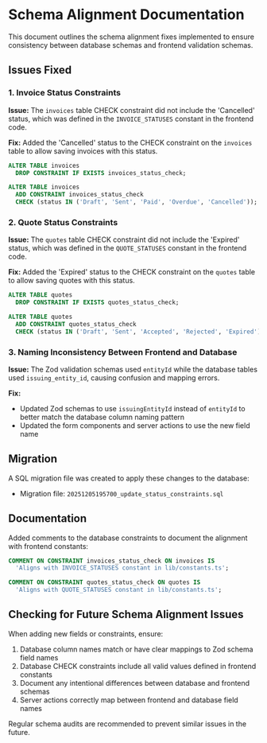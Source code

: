 # Schema Alignment Documentation

This document outlines the schema alignment fixes implemented to ensure consistency between database schemas and frontend validation schemas.

## Issues Fixed

### 1. Invoice Status Constraints

**Issue:** The `invoices` table CHECK constraint did not include the 'Cancelled' status, which was defined in the `INVOICE_STATUSES` constant in the frontend code.

**Fix:** Added the 'Cancelled' status to the CHECK constraint on the `invoices` table to allow saving invoices with this status.

```sql
ALTER TABLE invoices
  DROP CONSTRAINT IF EXISTS invoices_status_check;

ALTER TABLE invoices
  ADD CONSTRAINT invoices_status_check 
  CHECK (status IN ('Draft', 'Sent', 'Paid', 'Overdue', 'Cancelled'));
```

### 2. Quote Status Constraints

**Issue:** The `quotes` table CHECK constraint did not include the 'Expired' status, which was defined in the `QUOTE_STATUSES` constant in the frontend code.

**Fix:** Added the 'Expired' status to the CHECK constraint on the `quotes` table to allow saving quotes with this status.

```sql
ALTER TABLE quotes
  DROP CONSTRAINT IF EXISTS quotes_status_check;

ALTER TABLE quotes
  ADD CONSTRAINT quotes_status_check 
  CHECK (status IN ('Draft', 'Sent', 'Accepted', 'Rejected', 'Expired'));
```

### 3. Naming Inconsistency Between Frontend and Database

**Issue:** The Zod validation schemas used `entityId` while the database tables used `issuing_entity_id`, causing confusion and mapping errors.

**Fix:** 
- Updated Zod schemas to use `issuingEntityId` instead of `entityId` to better match the database column naming pattern
- Updated the form components and server actions to use the new field name

## Migration

A SQL migration file was created to apply these changes to the database:

- Migration file: `20251205195700_update_status_constraints.sql`

## Documentation

Added comments to the database constraints to document the alignment with frontend constants:

```sql
COMMENT ON CONSTRAINT invoices_status_check ON invoices IS 
  'Aligns with INVOICE_STATUSES constant in lib/constants.ts';

COMMENT ON CONSTRAINT quotes_status_check ON quotes IS 
  'Aligns with QUOTE_STATUSES constant in lib/constants.ts';
```

## Checking for Future Schema Alignment Issues

When adding new fields or constraints, ensure:

1. Database column names match or have clear mappings to Zod schema field names
2. Database CHECK constraints include all valid values defined in frontend constants
3. Document any intentional differences between database and frontend schemas
4. Server actions correctly map between frontend and database field names

Regular schema audits are recommended to prevent similar issues in the future.
